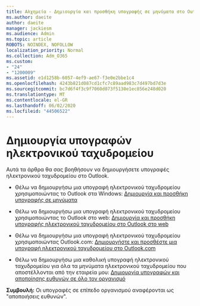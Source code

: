 ```yaml
---
title: Αλχημεία - Δημιουργία και προσθήκη υπογραφής σε μηνύματα στο Outlook
ms.author: daeite
author: daeite
manager: jackiesm
ms.audience: Admin
ms.topic: article
ROBOTS: NOINDEX, NOFOLLOW
localization_priority: Normal
ms.collection: Adm_O365
ms.custom:
- "24"
- "1200009"
ms.assetid: e1d1258b-6057-4ef9-ae67-f3e0e2bbe1c4
ms.openlocfilehash: 4243b821d087cd1cfc7c89aad983c7d497bd7d3e
ms.sourcegitcommit: bc7d6f4f3c9f7060d073f5130e1ec856e248d020
ms.translationtype: MT
ms.contentlocale: el-GR
ms.lasthandoff: 06/02/2020
ms.locfileid: "44506522"
---
```

# <a name="creating-email-signatures"></a>Δημιουργία υπογραφών ηλεκτρονικού ταχυδρομείου

Αυτά τα άρθρα θα σας βοηθήσουν να δημιουργήσετε υπογραφές ηλεκτρονικού ταχυδρομείου στο Outlook.
  
- Θέλω να δημιουργήσω μια υπογραφή ηλεκτρονικού ταχυδρομείου χρησιμοποιώντας το Outlook στα Windows: [Δημιουργία και προσθήκη υπογραφής σε μηνύματα](https://support.office.com/article/8ee5d4f4-68fd-464a-a1c1-0e1c80bb27f2.aspx)
  
- Θέλω να δημιουργήσω μια υπογραφή ηλεκτρονικού ταχυδρομείου χρησιμοποιώντας το Outlook στο web: [Δημιουργία και προσθήκη υπογραφής ηλεκτρονικού ταχυδρομείου στο Outlook στο web](https://support.office.com/article/5ff9dcfd-d3f1-447b-b2e9-39f91b074ea3.aspx)

- Θέλω να δημιουργήσω μια υπογραφή ηλεκτρονικού ταχυδρομείου χρησιμοποιώντας Outlook.com: [Δημιουργήστε και προσθέστε μια υπογραφή ηλεκτρονικού ταχυδρομείου στο Outlook.com](https://support.office.com/article/776d9006-abdf-444e-b5b7-a61821dff034.aspx)

- Θέλω να δημιουργήσω μια καθολική υπογραφή ηλεκτρονικού ταχυδρομείου για όλα τα μηνύματα ηλεκτρονικού ταχυδρομείου που αποστέλλονται από την εταιρεία μου: [Δημιουργία υπογραφών και αποποίησης ευθυνών σε όλο τον οργανισμό](https://docs.microsoft.com/microsoft-365/admin/setup/create-signatures-and-disclaimers)

 **Συμβουλή:** Οι υπογραφές σε επίπεδο οργανισμού αναφέρονται ως "αποποιήσεις ευθυνών".
  